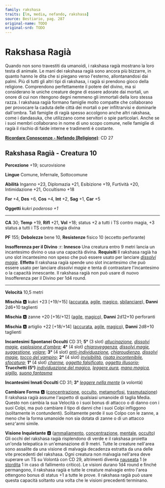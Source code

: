 ```yaml
---
family: rakshasa
traits: [lm, media, nefando, rakshasa]
source: Bestiario, pag. 287
original-name: TODO
original-srd: TODO
---
```


# Rakshasa Ragià

Quando non sono travestiti da umanoidi, i rakshasa ragià mostrano la loro testa di animale. Le mani dei rakshasa ragià sono ancora più bizzarre, in quanto hanno le dita che si piegano verso l'esterno, allontanandosi dai palmi. Più di tutti gli altri tipi di rakshasa, i ragià si prendono gioco della religione. Comprendono perfettamente il potere del divino, ma si considerano le uniche creature degne di essere adorate dai mortali, un onore di cui non ritengono degni nemmeno gli immortali della loro stessa razza. I rakshasa ragià formano famiglie molto compatte che collaborano per provocare la caduta delle città dei mortali o per infiltrarvisi e dominarle dall'ombra. Tali famiglie di ragià spesso accolgono anche altri rakshasa, come i dandasuka, che utilizzano come servitori o spie particolari. Anche se i suoi membri collaborano in nome di uno scopo comune, nelle famiglie di ragià il rischio di faide interne e tradimenti è costante.

**[Ricordare Conoscenze - Nefando (Religione)](/azioni/ricordare-conoscenze)**: CD 27

## Rakshasa Ragià - Creatura 10

**Percezione** +19; scurovisione

**Lingue** Comune, Infernale, Sottocomune

**Abilità** Inganno +23, Diplomazia +21, Esibizione +19, Furtività +20, Intimidazione +21, Occultismo +18

**For** +4, **Des** +6, **Cos** +4, **Int** +2, **Sag** +1, **Car** +5

**Oggetti** *kukri poderoso +1*

***

**CA** 30; **Temp** +19, **Rifl** +21, **Vol** +18; status +2 a tutti i TS contro magia, +3 status a tutti i TS contro magia divina

**PF** 155; **Debolezze** bene 10, **Resistenze** fisico 10 (eccetto perforante)

**Insofferenza per il Divino** :r: **Innesco** Una creatura entro 9 metri lancia un incantesimo divino o usa una capacità divina. **Requisiti** Il rakshasa ragià ha uno slot incantesimo non speso che può essere usato per lanciare *[dissolvi magie](/incantesimi/dissolvi-magie)*. **Effetto** Il rakshasa ragià spende uno slot incantesimo che può essere usato per lanciare *dissolvi magie* e tenta di contrastare l'incantesimo o la capacità innescante. Il rakshasa ragià non può usare di nuovo Insofferenza per il Divino per 1d4 round.

***

**Velocità** 10,5 metri

**Mischia** :a: kukri +23 \[+19/+15] ([accurata](/tratti/accurata), [agile](/tratti/agile), [magico](/tratti/magico), [sbilanciare](/tratti/sbilanciare)), **Danni** 2d6+10 taglienti

**Mischia** :a: zanne +20 \[+16/+12] ([agile](/tratti/agile), [magico](/tratti/magico)), **Danni** 2d12+10 perforanti

**Mischia** :a: artiglio +22 \[+18/+14] ([accurata](/tratti/accurata), [agile](/tratti/agile), [magico](/tratti/magico)), **Danni** 2d8+10 taglienti

**Incantesimi Spontanei Occulti** CD 31; **5°** (3 slot) *[allucinazione](/incantesimi/allucinazione), [dissolvi magie](/incantesimi/dissolvi-magie), [esplosione d'ombra](/incantesimi/esplosione-dombra)*; **4°** (4 slot) *[chiaroveggenza](/incantesimi/chiaroveggenza), [dissolvi magie](/incantesimi/dissolvi-magie), [suggestione](/incantesimi/suggestione), [volare](/incantesimi/volare)*; **3°** (4 slot) *[anti-individuazione](/incantesimi/anti-individuazione), [chiaroudienza](/incantesimi/chiaroudienza), [dissolvi magie](/incantesimi/dissolvi-magie), [tocco del vampiro](/incantesimi/tocco-del-vampiro)*; **2°** (4 slot) *[invisibilità](/incantesimi/invisibilita), [risata incontenibile](/incantesimi/risata-incontenibile), [sfocatura](/incantesimi/sfocatura)*; **1°** (4 slot) *[charme](/incantesimi/charme), [oggetto falsificato](/incantesimi/oggetto-falsificato), [oggetto illusorio](/incantesimi/oggetto-illusorio)*; **Trucchetti (5°)** *[individuazione del magico](/incantesimi/individuazione-del-magico), [leggere aura](/incantesimi/leggere-aura), [mano magica](/incantesimi/mano-magica), [sigillo](/incantesimi/sigillo), [suono fantasma](/incantesimi/suono-fantasma)*

**Incantesimi Innati Occulti** CD 31; **3°** *[leggere nella mente](/incantesimi/leggere-nella-mente)* (a volontà)

**Cambiare Forma** :a: ([concentrazione](/tratti/concentrazione), [occulto](/tratti/occulto), [metamorfosi](/tratti/metamorfosi), [trasmutazione](/tratti/trasmutazione)) Il rakshasa ragià assume l'aspetto di qualsiasi umanoide di taglia Media. Questo non cambia la sua Velocità o i suoi bonus di attacco o di danno con i suoi Colpi, ma può cambiare il tipo di danni che i suoi Colpi infliggono (solitamente in contundenti). Solitamente perde il suo Colpo con le zanne, a meno che la forma umanoide non sia dotata di zanne o di un attacco senz'armi simile.

**Visione Inquietante** :a: ([ammaliamento](/tratti/ammaliamento), [concentrazione](/tratti/concentrazione), [mentale](/tratti/mentale), [occulto](/tratti/occulto)) Gli occhi del rakshasa ragià risplendono di verde e il rakshasa proietta un'onda telepatica in un'emanazione di 9 metri. Tutte le creature nell'area sono assalite da una visione di malvagia decadenza estratta da una delle vite precedenti del rakshasa. Ogni creatura non malvagia nell'area deve superare un TS su Volontà con CD 29, altrimenti diventa [nauseata](/condizioni/nauseato) 1 (e [stordita](/condizioni/stordito) 1 in caso di fallimento critico). Le visioni durano 1d4 round e finché permangono, il rakshasa ragià e tutte le creature malvagie entro l'area ottengono bonus di status +1 a tutte le prove. Il rakshasa ragià può usare questa capacità soltanto una volta che le visioni precedenti terminano.
